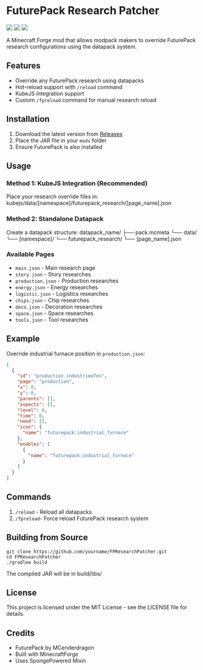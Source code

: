 # FuturePack Research Patcher

[![](https://img.shields.io/badge/Minecraft-1.18.2-brightgreen)](https://www.minecraft.net/)
[![](https://img.shields.io/badge/Forge-40.3.11-orange)](https://files.minecraftforge.net/)
[![](https://img.shields.io/badge/FuturePack-33.0.7547+-blue)](https://www.curseforge.com/minecraft/mc-mods/futurepack)

A Minecraft Forge mod that allows modpack makers to override FuturePack research configurations using the datapack system.

## Features

- Override any FuturePack research using datapacks
- Hot-reload support with `/reload` command
- KubeJS integration support
- Custom `/fpreload` command for manual research reload

## Installation

1. Download the latest version from [Releases](https://github.com/你的用户名/FPResearchPatcher/releases)
2. Place the JAR file in your `mods` folder
3. Ensure FuturePack is also installed

## Usage

### Method 1: KubeJS Integration (Recommended)
Place your research override files in:
kubejs/data/[namespace]/futurepack_research/[page_name].json
### Method 2: Standalone Datapack
Create a datapack structure:
datapack_name/
├── pack.mcmeta
└── data/
└── [namespace]/
└── futurepack_research/
└── [page_name].json

### Available Pages
- `main.json` - Main research page
- `story.json` - Story researches
- `production.json` - Production researches
- `energy.json` - Energy researches
- `logistic.json` - Logistics researches
- `chips.json` - Chip researches
- `deco.json` - Decoration researches
- `space.json` - Space researches
- `tools.json` - Tool researches
## Example
Override industrial furnace position in `production.json`:
```json
[
  {
    "id": "production.industrieofen",
    "page": "production",
    "x": 0,
    "y": 0,
    "parents": [],
    "aspects": [],
    "level": 0,
    "time": 0,
    "need": [],
    "icon": {
      "name": "futurepack:industrial_furnace"
    },
    "enables": [
      {
        "name": "futurepack:industrial_furnace"
      }
    ]
  }
]
```
## Commands
1. `/reload` - Reload all datapacks
2. `/fpreload`- Force reload FuturePack research system

## Building from Source
```
git clone https://github.com/yourname/FPResearchPatcher.git
cd FPResearchPatcher
./gradlew build
```
The compiled JAR will be in build/libs/

## License
This project is licensed under the MIT License - see the LICENSE file for details.

## Credits
- FuturePack by MCenderdragon
- Built with MinecraftForge
- Uses SpongePowered Mixin
